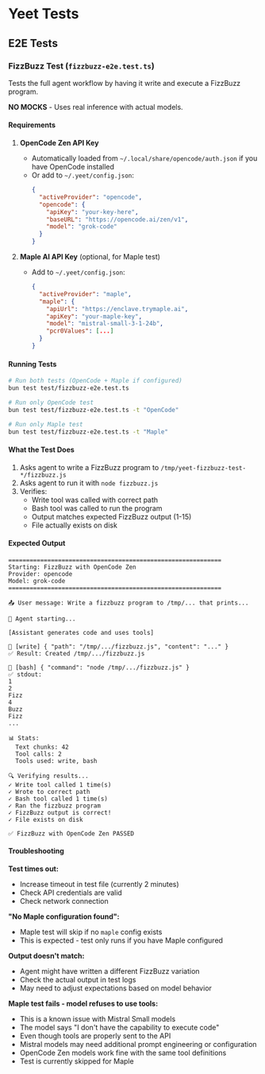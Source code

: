 # Yeet Tests

## E2E Tests

### FizzBuzz Test (`fizzbuzz-e2e.test.ts`)

Tests the full agent workflow by having it write and execute a FizzBuzz program.

**NO MOCKS** - Uses real inference with actual models.

#### Requirements

1. **OpenCode Zen API Key**
   - Automatically loaded from `~/.local/share/opencode/auth.json` if you have OpenCode installed
   - Or add to `~/.yeet/config.json`:
     ```json
     {
       "activeProvider": "opencode",
       "opencode": {
         "apiKey": "your-key-here",
         "baseURL": "https://opencode.ai/zen/v1",
         "model": "grok-code"
       }
     }
     ```

2. **Maple AI API Key** (optional, for Maple test)
   - Add to `~/.yeet/config.json`:
     ```json
     {
       "activeProvider": "maple",
       "maple": {
         "apiUrl": "https://enclave.trymaple.ai",
         "apiKey": "your-maple-key",
         "model": "mistral-small-3-1-24b",
         "pcr0Values": [...]
       }
     }
     ```

#### Running Tests

```bash
# Run both tests (OpenCode + Maple if configured)
bun test test/fizzbuzz-e2e.test.ts

# Run only OpenCode test
bun test test/fizzbuzz-e2e.test.ts -t "OpenCode"

# Run only Maple test
bun test test/fizzbuzz-e2e.test.ts -t "Maple"
```

#### What the Test Does

1. Asks agent to write a FizzBuzz program to `/tmp/yeet-fizzbuzz-test-*/fizzbuzz.js`
2. Asks agent to run it with `node fizzbuzz.js`
3. Verifies:
   - Write tool was called with correct path
   - Bash tool was called to run the program
   - Output matches expected FizzBuzz output (1-15)
   - File actually exists on disk

#### Expected Output

```
============================================================
Starting: FizzBuzz with OpenCode Zen
Provider: opencode
Model: grok-code
============================================================

📤 User message: Write a fizzbuzz program to /tmp/... that prints...

🤖 Agent starting...

[Assistant generates code and uses tools]

🔧 [write] { "path": "/tmp/.../fizzbuzz.js", "content": "..." }
✅ Result: Created /tmp/.../fizzbuzz.js

🔧 [bash] { "command": "node /tmp/.../fizzbuzz.js" }
✅ stdout:
1
2
Fizz
4
Buzz
Fizz
...

📊 Stats:
  Text chunks: 42
  Tool calls: 2
  Tools used: write, bash

🔍 Verifying results...
✓ Write tool called 1 time(s)
✓ Wrote to correct path
✓ Bash tool called 1 time(s)  
✓ Ran the fizzbuzz program
✓ FizzBuzz output is correct!
✓ File exists on disk

✅ FizzBuzz with OpenCode Zen PASSED
```

#### Troubleshooting

**Test times out:**
- Increase timeout in test file (currently 2 minutes)
- Check API credentials are valid
- Check network connection

**"No Maple configuration found":**
- Maple test will skip if no `maple` config exists
- This is expected - test only runs if you have Maple configured

**Output doesn't match:**
- Agent might have written a different FizzBuzz variation
- Check the actual output in test logs
- May need to adjust expectations based on model behavior

**Maple test fails - model refuses to use tools:**
- This is a known issue with Mistral Small models
- The model says "I don't have the capability to execute code"
- Even though tools are properly sent to the API
- Mistral models may need additional prompt engineering or configuration
- OpenCode Zen models work fine with the same tool definitions
- Test is currently skipped for Maple
